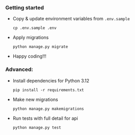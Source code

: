 ### Getting started

- Copy & update environment variables from `.env.sample`
  ```shell
  cp .env.sample .env
   ```
- Apply migrations
  ```shell
  python manage.py migrate
  ```
- Happy coding!!!

### Advanced:

- Install dependencies for Python 3.12
  ```shell
  pip install -r requirements.txt
  ```
- Make new migrations
  ```shell
  python manage.py makemigrations
  ```
- Run tests with full detail for api
  ```shell
  python manage.py test
  ```
  